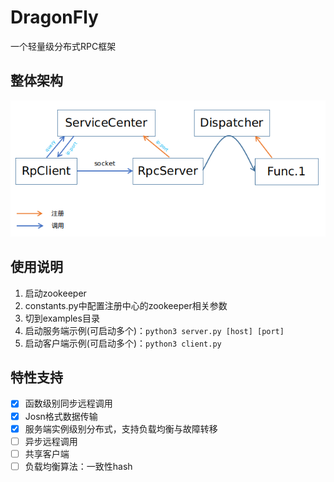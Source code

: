 # DragonFly
一个轻量级分布式RPC框架

## 整体架构
![整体架构](documents/整体架构.png)

## 使用说明
1. 启动zookeeper
2. constants.py中配置注册中心的zookeeper相关参数
3. 切到examples目录
4. 启动服务端示例(可启动多个)：`python3 server.py [host] [port]`
5. 启动客户端示例(可启动多个)：`python3 client.py`

## 特性支持

- [x] 函数级别同步远程调用
- [x] Josn格式数据传输
- [x] 服务端实例级别分布式，支持负载均衡与故障转移
- [ ] 异步远程调用
- [ ] 共享客户端
- [ ] 负载均衡算法：一致性hash